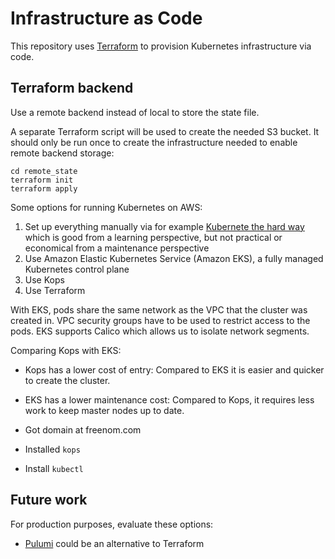 # Infrastructure as Code
This repository uses [Terraform](https://www.terraform.io/) to provision
Kubernetes infrastructure via code.

## Terraform backend
Use a remote backend instead of local to store the state file.

A separate Terraform script will be used to create the needed S3
bucket. It should only be run once to create the infrastructure
needed to enable remote backend storage:

```
cd remote_state
terraform init
terraform apply
```


Some options for running Kubernetes on AWS:
1. Set up everything manually via for example
[Kubernete the hard way](https://github.com/kelseyhightower/kubernetes-the-hard-way)
which is good from a learning perspective, but not practical or economical from a maintenance perspective
2. Use Amazon Elastic Kubernetes Service (Amazon EKS),
a fully managed Kubernetes control plane
3. Use Kops
4. Use Terraform

With EKS, pods share the same network as the VPC that the cluster was created in.
VPC security groups have to be used to restrict access to the pods.
EKS supports Calico which allows us to isolate network segments.

Comparing Kops with EKS:
* Kops has a lower cost of entry: Compared to EKS it is easier and quicker to
create the cluster.
* EKS has a lower maintenance cost: Compared to Kops, it requires less work
to keep master nodes up to date.


* Got domain at freenom.com
* Installed `kops`
* Install `kubectl`

## Future work
For production purposes, evaluate these options:
* [Pulumi](https://www.pulumi.com/) could be an alternative to Terraform
